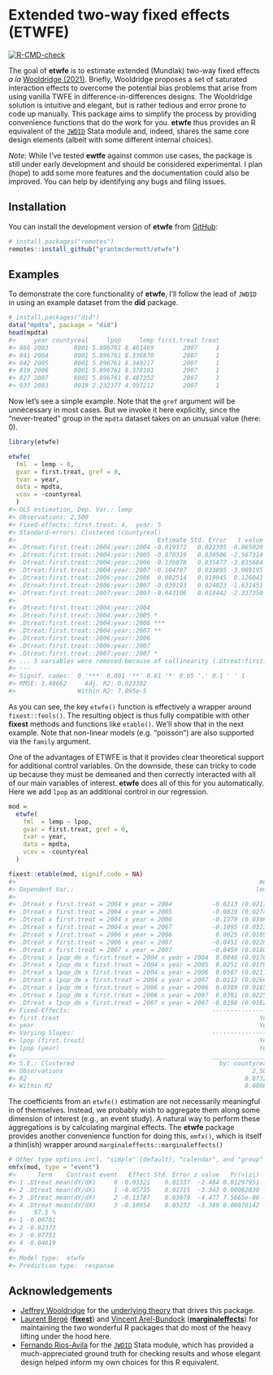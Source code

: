 
<!-- README.md is generated from README.Rmd. Please edit that file -->

# Extended two-way fixed effects (ETWFE)

<!-- badges: start -->

[![R-CMD-check](https://github.com/grantmcdermott/etwfe/actions/workflows/R-CMD-check.yaml/badge.svg)](https://github.com/grantmcdermott/etwfe/actions/workflows/R-CMD-check.yaml)
<!-- badges: end -->

The goal of **etwfe** is to estimate extended (Mundlak) two-way fixed
effects *a la* [Wooldridge
(2021)](https://papers.ssrn.com/sol3/papers.cfm?abstract_id=3906345).
Briefly, Wooldridge proposes a set of saturated interaction effects to
overcome the potential bias problems that arise from using vanilla TWFE
in difference-in-differences designs. The Wooldridge solution is
intuitive and elegant, but is rather tedious and error prone to code up
manually. This package aims to simplify the process by providing
convenience functions that do the work for you. **etwfe** thus provides
an R equivalent of the
[`JWDID`](https://ideas.repec.org/c/boc/bocode/s459114.html) Stata
module and, indeed, shares the same core design elements (albeit with
some different internal choices).

*Note:* While I’ve tested **ewtfe** against common use cases, the
package is still under early development and should be considered
experimental. I plan (hope) to add some more features and the
documentation could also be improved. You can help by identifying any
bugs and filing issues.

## Installation

You can install the development version of **etwfe** from
[GitHub](https://github.com/):

``` r
# install.packages("remotes")
remotes::install_github("grantmcdermott/etwfe")
```

## Examples

To demonstrate the core functionality of **etwfe**, I’ll follow the lead
of `JWDID` in using an example dataset from the **did** package.

``` r
# install.packages("did")
data("mpdta", package = "did")
head(mpdta)
#>     year countyreal     lpop     lemp first.treat treat
#> 866 2003       8001 5.896761 8.461469        2007     1
#> 841 2004       8001 5.896761 8.336870        2007     1
#> 842 2005       8001 5.896761 8.340217        2007     1
#> 819 2006       8001 5.896761 8.378161        2007     1
#> 827 2007       8001 5.896761 8.487352        2007     1
#> 937 2003       8019 2.232377 4.997212        2007     1
```

Now let’s see a simple example. Note that the `gref` argument will be
unnecessary in most cases. But we invoke it here explicitly, since the
“never-treated” group in the `mpdta` dataset takes on an unusual value
(here: 0).

``` r
library(etwfe)

etwfe(
  fml  = lemp ~ 0,
  gvar = first.treat, gref = 0,
  tvar = year,
  data = mpdta,
  vcov = ~countyreal
  )
#> OLS estimation, Dep. Var.: lemp
#> Observations: 2,500 
#> Fixed-effects: first.treat: 4,  year: 5
#> Standard-errors: Clustered (countyreal) 
#>                                       Estimate Std. Error   t value   Pr(>|t|)
#> .Dtreat:first.treat::2004:year::2004 -0.019372   0.022395 -0.865020 0.38744343
#> .Dtreat:first.treat::2004:year::2005 -0.078319   0.030506 -2.567314 0.01053922
#> .Dtreat:first.treat::2004:year::2006 -0.136078   0.035477 -3.835684 0.00014126
#> .Dtreat:first.treat::2004:year::2007 -0.104707   0.033895 -3.089195 0.00211891
#> .Dtreat:first.treat::2006:year::2006  0.002514   0.019945  0.126041 0.89975049
#> .Dtreat:first.treat::2006:year::2007 -0.039193   0.024023 -1.631451 0.10342608
#> .Dtreat:first.treat::2007:year::2007 -0.043106   0.018442 -2.337350 0.01981549
#>                                         
#> .Dtreat:first.treat::2004:year::2004    
#> .Dtreat:first.treat::2004:year::2005 *  
#> .Dtreat:first.treat::2004:year::2006 ***
#> .Dtreat:first.treat::2004:year::2007 ** 
#> .Dtreat:first.treat::2006:year::2006    
#> .Dtreat:first.treat::2006:year::2007    
#> .Dtreat:first.treat::2007:year::2007 *  
#> ... 5 variables were removed because of collinearity (.Dtreat:first.treat::2006:year::2004, .Dtreat:first.treat::2006:year::2005 and 3 others [full set in $collin.var])
#> ---
#> Signif. codes:  0 '***' 0.001 '**' 0.01 '*' 0.05 '.' 0.1 ' ' 1
#> RMSE: 1.48662     Adj. R2: 0.023302
#>                 Within R2: 7.095e-5
```

As you can see, the key `etwfe()` function is effectively a wrapper
around `fixest::feols()`. The resulting object is thus fully compatible
with other **fixest** methods and functions like `etable()`. We’ll show
that in the next example. Note that non-linear models (e.g. “poisson”)
are also supported via the `family` argument.

One of the advantages of ETWFE is that it provides clear theoretical
support for additional control variables. On the downside, these can
tricky to code up because they must be demeaned and then correctly
interacted with all of our main variables of interest. **etwfe** does
all of this for you automatically. Here we add `lpop` as an additional
control in our regression.

``` r
mod = 
  etwfe(
    fml  = lemp ~ lpop,
    gvar = first.treat, gref = 0,
    tvar = year,
    data = mpdta,
    vcov = ~countyreal
  )

fixest::etable(mod, signif.code = NA)
#>                                                                   mod
#> Dependent Var.:                                                  lemp
#>                                                                      
#> .Dtreat x first.treat = 2004 x year = 2004           -0.0213 (0.0217)
#> .Dtreat x first.treat = 2004 x year = 2005           -0.0819 (0.0274)
#> .Dtreat x first.treat = 2004 x year = 2006           -0.1379 (0.0308)
#> .Dtreat x first.treat = 2004 x year = 2007           -0.1095 (0.0323)
#> .Dtreat x first.treat = 2006 x year = 2006            0.0025 (0.0189)
#> .Dtreat x first.treat = 2006 x year = 2007           -0.0451 (0.0220)
#> .Dtreat x first.treat = 2007 x year = 2007           -0.0459 (0.0180)
#> .Dtreat x lpop_dm x first.treat = 2004 x year = 2004  0.0046 (0.0176)
#> .Dtreat x lpop_dm x first.treat = 2004 x year = 2005  0.0251 (0.0179)
#> .Dtreat x lpop_dm x first.treat = 2004 x year = 2006  0.0507 (0.0211)
#> .Dtreat x lpop_dm x first.treat = 2004 x year = 2007  0.0112 (0.0266)
#> .Dtreat x lpop_dm x first.treat = 2006 x year = 2006  0.0389 (0.0165)
#> .Dtreat x lpop_dm x first.treat = 2006 x year = 2007  0.0381 (0.0225)
#> .Dtreat x lpop_dm x first.treat = 2007 x year = 2007 -0.0198 (0.0162)
#> Fixed-Effects:                                       ----------------
#> first.treat                                                       Yes
#> year                                                              Yes
#> Varying Slopes:                                      ----------------
#> lpop (first.treat)                                                Yes
#> lpop (year)                                                       Yes
#> ________________________________________             ________________
#> S.E.: Clustered                                        by: countyreal
#> Observations                                                    2,500
#> R2                                                            0.87321
#> Within R2                                                     0.00084
```

The coefficients from an `etwfe()` estimation are not necessarily
meaningful in of themselves. Instead, we probably wish to aggregate them
along some dimension of interest (e.g., an event study). A natural way
to perform these aggregations is by calculating marginal effects. The
**etwfe** package provides another convenience function for doing this,
`emfx()`, which is itself a thin(ish) wrapper around
`marginaleffects::marginaleffects()`

``` r
# Other type options incl. "simple" (default), "calendar", and "group"
emfx(mod, type = "event")
#>      Term    Contrast event   Effect Std. Error z value   Pr(>|z|)    2.5 %
#> 1 .Dtreat mean(dY/dX)     0 -0.03321    0.01337  -2.484 0.01297951 -0.05941
#> 2 .Dtreat mean(dY/dX)     1 -0.05735    0.01715  -3.343 0.00082830 -0.09097
#> 3 .Dtreat mean(dY/dX)     2 -0.13787    0.03079  -4.477 7.5665e-06 -0.19823
#> 4 .Dtreat mean(dY/dX)     3 -0.10954    0.03232  -3.389 0.00070142 -0.17289
#>     97.5 %
#> 1 -0.00701
#> 2 -0.02373
#> 3 -0.07751
#> 4 -0.04619
#> 
#> Model type:  etwfe 
#> Prediction type:  response
```

## Acknowledgements

- [Jeffrey Wooldridge](https://twitter.com/jmwooldridge) for the
  [underlying
  theory](https://papers.ssrn.com/sol3/papers.cfm?abstract_id=3906345)
  that drives this package.
- [Laurent Bergé](https://twitter.com/lrberge)
  ([**fixest**](https://lrberge.github.io/fixest/)) and [Vincent
  Arel-Bundock](https://twitter.com/VincentAB)
  ([**marginaleffects**](https://vincentarelbundock.github.io/marginaleffects))
  for maintaining the two wonderful R packages that do most of the heavy
  lifting under the hood here.
- [Fernando Rios-Avila](https://twitter.com/friosavila) for the
  [`JWDID`](https://ideas.repec.org/c/boc/bocode/s459114.html) Stata
  module, which has provided a much-appreciated ground truth for
  checking results and whose elegant design helped inform my own choices
  for this R equivalent.
